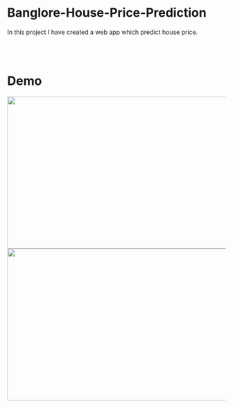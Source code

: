 # Banglore-House-Price-Prediction

In this project I have created a web app which predict house price. 

<br/><br/>
# Demo

<img src='https://user-images.githubusercontent.com/48127972/97070128-88b91800-15f3-11eb-9536-081f6ac84930.png' width='700px' height='350px'>

<img src='https://user-images.githubusercontent.com/48127972/97070130-8a82db80-15f3-11eb-919d-c47a347c9442.png' width='700px' height='350px'>
